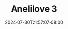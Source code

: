 --- 
title: "Anelilove 3"
description: "video  video bokep Anelilove 3 doodstream full  "
date: 2024-07-30T21:57:07-08:00
file_code: "erxtmrm49jnu"
draft: false
cover: "mr9jmeo9fhfn38c0.jpg"
tags: ["Anelilove", "bokep-indo", "bokep-viral", "bokep-ig"]
length: 5654
fld_id: "1483141"
foldername: "Anelilove"
categories: ["Anelilove"]
views: 0
---